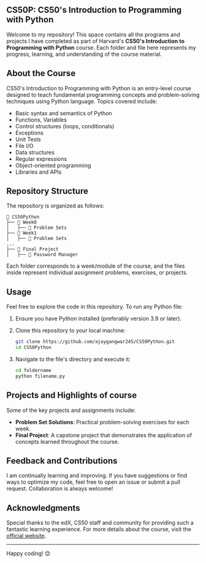 ## CS50P: CS50's Introduction to Programming with Python

Welcome to my repository! This space contains all the programs and projects I have completed as part of Harvard's **CS50's Introduction to Programming with Python** course. Each folder and file here represents my progress, learning, and understanding of the course material.

## About the Course
CS50's Introduction to Programming with Python is an entry-level course designed to teach fundamental programming concepts and problem-solving techniques using Python language. Topics covered include:

- Basic syntax and semantics of Python
- Functions, Variables
- Control structures (loops, conditionals)
- Exceptions
- Unit Tests
- File I/O
- Data structures
- Regular expressions
- Object-oriented programming
- Libraries and APIs

## Repository Structure
The repository is organized as follows:

```
📂 CS50Python
├── 📁 Week0
│   ├── 📁 Problem Sets
├── 📁 Week1
│   ├── 📁 Problem Sets
...
├── 📁 Final Project
│   ├── 📁 Password Manager
```

Each folder corresponds to a week/module of the course, and the files inside represent individual assignment problems, exercises, or projects.

## Usage
Feel free to explore the code in this repository. To run any Python file:

1. Ensure you have Python installed (preferably version 3.9 or later).
2. Clone this repository to your local machine:

   ```bash
   git clone https://github.com/ajaygangwar245/CS50Python.git
   cd CS50Python
   ```

3. Navigate to the file's directory and execute it:

   ```bash
   cd foldername
   python filename.py
   ```

## Projects and Highlights of course
Some of the key projects and assignments include:

- **Problem Set Solutions**: Practical problem-solving exercises for each week.
- **Final Project**: A capstone project that demonstrates the application of concepts learned throughout the course.

## Feedback and Contributions
I am continually learning and improving. If you have suggestions or find ways to optimize my code, feel free to open an issue or submit a pull request. Collaboration is always welcome!

## Acknowledgments
Special thanks to the edX, CS50 staff and community for providing such a fantastic learning experience. For more details about the course, visit the <a href="https://cs50.harvard.edu/python/" target="_blank">official website</a>.

---

Happy coding! 😊

